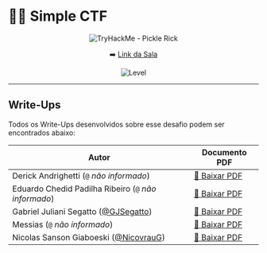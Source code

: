 # 🕵️‍♂️ Simple CTF

<div align="center">

<img src="https://tryhackme-images.s3.amazonaws.com/room-icons/f28ade2b51eb7aeeac91002d41f29c47.png" alt="TryHackMe - Pickle Rick"/>

➡️ [Link da Sala](https://tryhackme.com/room/easyctf)

![Level](https://img.shields.io/badge/Level-Easy-green)

</div>

---

## Write-Ups

Todos os Write-Ups desenvolvidos  sobre esse desafio podem ser encontrados abaixo:

| Autor                     | Documento PDF                             |
|-------------------------------|-------------------------------------------|
| Derick Andrighetti (`@` *não informado*)      | [🔗 Baixar PDF](./pdf/ctf_writeup_DERICK.pdf) |
| Eduardo Chedid Padilha Ribeiro (`@` *não informado*)      | [🔗 Baixar PDF](./pdf/ctf_writeup_EDUARDO.pdf) |
| Gabriel Juliani Segatto ([@GJSegatto](https://github.com/GJSegatto))      | [🔗 Baixar PDF](./pdf/ctf_writeup_GABRIEL.pdf) |
| Messias (`@` *não informado*)      | [🔗 Baixar PDF](./pdf/ctf_writeup_MESSIAS.pdf) |
| Nicolas Sanson Giaboeski ([@NicovrauG](https://github.com/NicovrauG))      | [🔗 Baixar PDF](./pdf/ctf_writeup_NICOLAS.pdf) |

